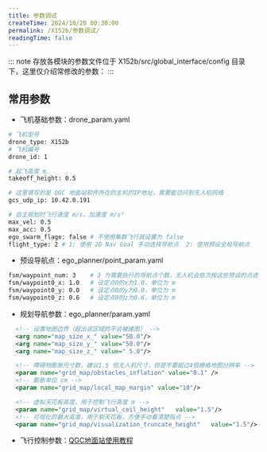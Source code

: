 ```yaml
---
title: 参数调试
createTime: 2024/10/20 00:30:00
permalink: /X152b/参数调试/
readingTime: false
---
```


::: note 存放各模块的参数文件位于 X152b/src/global_interface/config 目录下，这里仅介绍常修改的参数：
:::

## 常用参数
- 飞机基础参数：drone_param.yaml
```bash
# 飞机型号
drone_type: X152b
# 飞机编号
drone_id: 1

# 起飞高度 m
takeoff_height: 0.5

# 这里填写的是 QGC 地面站软件所在的主机的IP地址，需要能访问到无人机网络
gcs_udp_ip: 10.42.0.191

# 自主规划时飞行速度 m/s、加速度 m/s²
max_vel: 0.5
max_acc: 0.5
ego_swarm_flage: false # 不使用集群飞行就设置为 false
flight_type: 2 # 1: 使用 2D Nav Goal 手动选择导航点  2: 使用预设全局导航点
```
- 预设导航点：ego_planner/point_param.yaml
```bash
fsm/waypoint_num: 3    # 3 为需要执行的导航点个数，无人机会依次按这些预设的点进行自主飞行
fsm/waypoint0_x: 1.0   # 设定点0的x为1.0，单位为 m
fsm/waypoint0_y: 0.0   # 设定点0的y为0.0，单位为 m
fsm/waypoint0_z: 0.6   # 设定点0的z为0.6，单位为 m
```   

- 规划导航参数：ego_planner/param.yaml
```xml
  <!-- 设置地图边界（超出该区域的不会被建图） -->
  <arg name="map_size_x_" value="50.0"/>
  <arg name="map_size_y_" value="50.0"/>
  <arg name="map_size_z_" value=" 5.0"/>

  <!-- 障碍物膨胀尺寸数，建议1.5 倍无人机尺寸，但是不要超过4倍栅格地图分辨率 -->
  <param name="grid_map/obstacles_inflation" value="0.1" /> 
  <!-- 膨胀单位 cm -->
  <param name="grid_map/local_map_margin" value="10"/>

  <!-- 虚拟天花板高度，用于控制飞行高度 m -->
  <param name="grid_map/virtual_ceil_height"   value="1.5"/>
  <!-- 可视化的最大高度，用于剔天花板，方便手动看清楚指点 -->
  <param name="grid_map/visualization_truncate_height"   value="1.5"/>

```

- 飞行控制参数：[QGC地面站使用教程](https://docs.qgroundcontrol.com/Stable_V5.0/en/qgc-user-guide/)    
